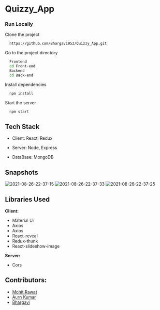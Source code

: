 # Quizzy_App
### Run Locally

Clone the project

```bash
  https://github.com/Bhargavi952/Quizzy_App.git
```

Go to the project directory
```bash
  Frontend
  cd Front-end
  Backend
  cd Back-end
```

Install dependencies

```bash
  npm install
```

Start the server

```bash
  npm start
  ```
## Tech Stack

- Client: React, Redux 

- Server:  Node, Express

- DataBase: MongoDB

## Snapshots
![2021-08-26-22-37-15](https://user-images.githubusercontent.com/77036158/131008458-04164657-8157-40fe-951f-86ffeaad0c35.png)
![2021-08-26-22-37-33](https://user-images.githubusercontent.com/77036158/131008477-cdec49b8-20ff-4dc8-9d25-d91e8ed6fb23.png)
![2021-08-26-22-37-25](https://user-images.githubusercontent.com/77036158/131008482-909614a9-152a-4f96-bd9e-c904eb530f00.png)



## Libraries Used

**Client:**
- Material Ui 
- Axios
- Axios
- React-reveal
- Redux-thunk
- React-slideshow-image


**Server:** 
- Cors
## Contributors:
- [Mohit Rawat](https://github.com/mohit512661)
- [Aurn Kumar](https://github.com/arunkr741)
- [Bhargavi](https://github.com/Bhargavi952)

